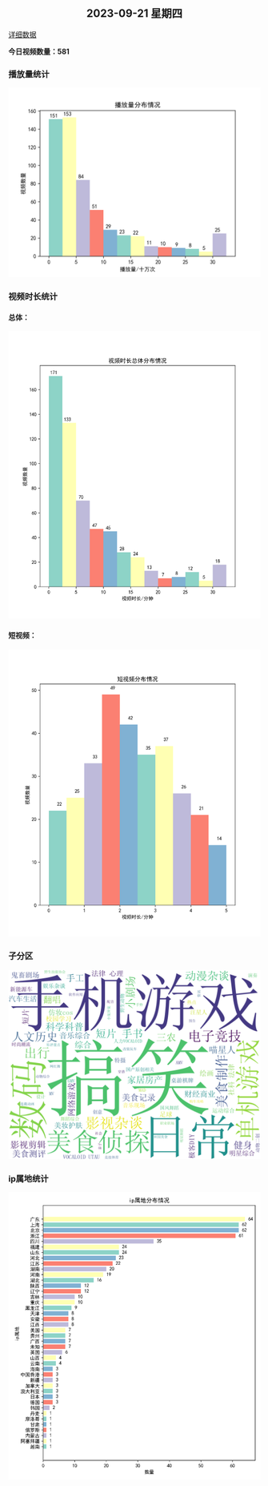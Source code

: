 <h2 align="center">2023-09-21 星期四</h2>

[详细数据](detail.md)

**今日视频数量：581**

### 播放量统计
<p align="center">
    <img src="views.png" alt="播放量统计">
</p>

### 视频时长统计
#### 总体：
<p align="center">
    <img src="duration.png" alt="视频时长统计">
</p>

#### 短视频：
<p align="center">
    <img src="duraShort.png" alt="短视频时长统计">
</p>

### 子分区
<p align="center">
    <img src="section.png" alt="子分区统计">
</p>

### ip属地统计
<p align="center">
    <img src="ip.png" alt="ip属地统计">
</p>